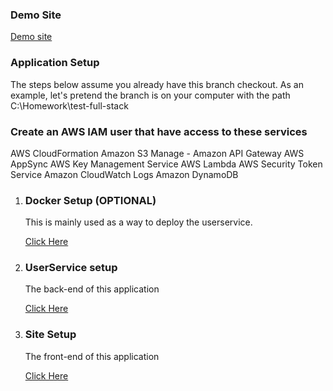 ### Demo Site
   
   [Demo site](http://d20qof6e8b8d9s.cloudfront.net/)

### Application Setup

The steps below assume you already have this branch checkout.  As an example, let's pretend the branch is on your computer with the path C:\Homework\test-full-stack

### **Create an AWS IAM user that have access to these services**

 AWS CloudFormation
 Amazon S3
 Manage - Amazon API Gateway
 AWS AppSync
 AWS Key Management Service
 AWS Lambda
 AWS Security Token Service
 Amazon CloudWatch Logs
 Amazon DynamoDB

1. ### Docker Setup (OPTIONAL)

   This is mainly used as a way to deploy the userservice.  
    
   [Click Here](https://github.com/TommyC5/test-full-stack/tree/tc_sf_fullstack_test/docker)

2. ### UserService setup

   The back-end of this application  
    
   [Click Here](https://github.com/TommyC5/test-full-stack/tree/tc_sf_fullstack_test/userservice)

3. ### Site Setup

    The front-end of this application

   [Click Here](https://github.com/TommyC5/test-full-stack/tree/tc_sf_fullstack_test/site)
   
   